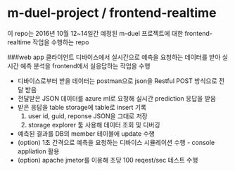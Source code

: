 # m-duel-project / frontend-realtime
이 repo는 2016년 10월 12~14일간 예정된 m-duel 프로젝트에 대한 frontend-realtime 작업을 수행하는 repo

###web app
클라이언트 디바이스에서 실시간으로 예측을 요청하는 데이터를 받아 실시간 예측 분석을 frontend에서 실응답하는 작업을 수행  

- 디바이스로부터 받을 데이터는 postman으로 json을 Restful POST 방식으로 전달 받음
- 전달받은 JSON 데이터를 azure ml로 요청해 실시간 prediction 응답을 받음
- 받은 응답을 table storage에 table로 insert 기록
 	1. user id, guid, reponse JSON을 그대로 저장
 	2. storage explorer 툴 사용해 데이터 조회 및 디버깅
- 예측된 결과를 DB의 member 테이블에 update 수행
- (option) 1초 간격으로 예측을 요청하는 디바이스 시뮬레이션 수행 - console appliation 활용
- (option) apache jmetor를 이용해 초당 100 reqest/sec 테스트 수행
